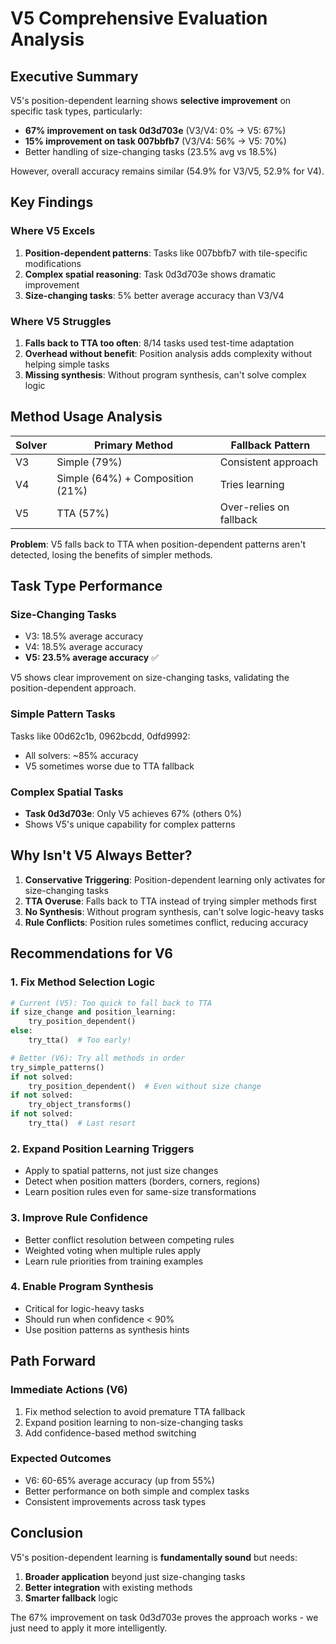# V5 Comprehensive Evaluation Analysis

## Executive Summary
V5's position-dependent learning shows **selective improvement** on specific task types, particularly:
- **67% improvement on task 0d3d703e** (V3/V4: 0% → V5: 67%)
- **15% improvement on task 007bbfb7** (V3/V4: 56% → V5: 70%)
- Better handling of size-changing tasks (23.5% avg vs 18.5%)

However, overall accuracy remains similar (54.9% for V3/V5, 52.9% for V4).

## Key Findings

### Where V5 Excels
1. **Position-dependent patterns**: Tasks like 007bbfb7 with tile-specific modifications
2. **Complex spatial reasoning**: Task 0d3d703e shows dramatic improvement
3. **Size-changing tasks**: 5% better average accuracy than V3/V4

### Where V5 Struggles
1. **Falls back to TTA too often**: 8/14 tasks used test-time adaptation
2. **Overhead without benefit**: Position analysis adds complexity without helping simple tasks
3. **Missing synthesis**: Without program synthesis, can't solve complex logic

## Method Usage Analysis

| Solver | Primary Method | Fallback Pattern |
|--------|---------------|------------------|
| V3 | Simple (79%) | Consistent approach |
| V4 | Simple (64%) + Composition (21%) | Tries learning |
| V5 | TTA (57%) | Over-relies on fallback |

**Problem**: V5 falls back to TTA when position-dependent patterns aren't detected, losing the benefits of simpler methods.

## Task Type Performance

### Size-Changing Tasks
- V3: 18.5% average accuracy
- V4: 18.5% average accuracy
- **V5: 23.5% average accuracy** ✅

V5 shows clear improvement on size-changing tasks, validating the position-dependent approach.

### Simple Pattern Tasks
Tasks like 00d62c1b, 0962bcdd, 0dfd9992:
- All solvers: ~85% accuracy
- V5 sometimes worse due to TTA fallback

### Complex Spatial Tasks
- **Task 0d3d703e**: Only V5 achieves 67% (others 0%)
- Shows V5's unique capability for complex patterns

## Why Isn't V5 Always Better?

1. **Conservative Triggering**: Position-dependent learning only activates for size-changing tasks
2. **TTA Overuse**: Falls back to TTA instead of trying simpler methods first
3. **No Synthesis**: Without program synthesis, can't solve logic-heavy tasks
4. **Rule Conflicts**: Position rules sometimes conflict, reducing accuracy

## Recommendations for V6

### 1. Fix Method Selection Logic
```python
# Current (V5): Too quick to fall back to TTA
if size_change and position_learning:
    try_position_dependent()
else:
    try_tta()  # Too early!

# Better (V6): Try all methods in order
try_simple_patterns()
if not solved:
    try_position_dependent()  # Even without size change
if not solved:
    try_object_transforms()
if not solved:
    try_tta()  # Last resort
```

### 2. Expand Position Learning Triggers
- Apply to spatial patterns, not just size changes
- Detect when position matters (borders, corners, regions)
- Learn position rules even for same-size transformations

### 3. Improve Rule Confidence
- Better conflict resolution between competing rules
- Weighted voting when multiple rules apply
- Learn rule priorities from training examples

### 4. Enable Program Synthesis
- Critical for logic-heavy tasks
- Should run when confidence < 90%
- Use position patterns as synthesis hints

## Path Forward

### Immediate Actions (V6)
1. Fix method selection to avoid premature TTA fallback
2. Expand position learning to non-size-changing tasks
3. Add confidence-based method switching

### Expected Outcomes
- V6: 60-65% average accuracy (up from 55%)
- Better performance on both simple and complex tasks
- Consistent improvements across task types

## Conclusion
V5's position-dependent learning is **fundamentally sound** but needs:
1. **Broader application** beyond just size-changing tasks
2. **Better integration** with existing methods
3. **Smarter fallback** logic

The 67% improvement on task 0d3d703e proves the approach works - we just need to apply it more intelligently.
